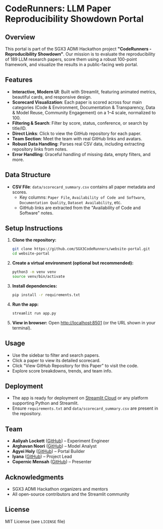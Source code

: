 # CodeRunners: LLM Paper Reproducibility Showdown Portal

## Overview

This portal is part of the SGX3 ADMI Hackathon project **"CodeRunners - Reproducibility Showdown"**. Our mission is to evaluate the reproducibility of 189 LLM research papers, score them using a robust 100-point framework, and visualize the results in a public-facing web portal.

## Features
- **Interactive, Modern UI**: Built with Streamlit, featuring animated metrics, beautiful cards, and responsive design.
- **Scorecard Visualization**: Each paper is scored across four main categories (Code & Environment, Documentation & Transparency, Data & Model Reuse, Community Engagement) on a 1–4 scale, normalized to 100.
- **Filtering & Search**: Filter by score, status, conference, or search by title/ID.
- **Direct Links**: Click to view the GitHub repository for each paper.
- **Team Section**: Meet the team with real GitHub links and avatars.
- **Robust Data Handling**: Parses real CSV data, including extracting repository links from notes.
- **Error Handling**: Graceful handling of missing data, empty filters, and more.

## Data Structure
- **CSV File**: `data/scorecard_summary.csv` contains all paper metadata and scores.
  - Key columns: `Paper File`, `Availability of Code and Software`, `Documentation Quality`, `Dataset Availability`, etc.
  - GitHub links are extracted from the "Availability of Code and Software" notes.

## Setup Instructions
1. **Clone the repository:**
   ```bash
   git clone https://github.com/SGX3CodeRunners/website-portal.git
   cd website-portal
   ```
2. **Create a virtual environment (optional but recommended):**
   ```bash
   python3 -m venv venv
   source venv/bin/activate
   ```
3. **Install dependencies:**
   ```bash
   pip install -r requirements.txt
   ```
4. **Run the app:**
   ```bash
   streamlit run app.py
   ```
5. **View in browser:**
   Open [http://localhost:8501](http://localhost:8501) (or the URL shown in your terminal).

## Usage
- Use the sidebar to filter and search papers.
- Click a paper to view its detailed scorecard.
- Click "View GitHub Repository for this Paper" to visit the code.
- Explore score breakdowns, trends, and team info.

## Deployment
- The app is ready for deployment on [Streamlit Cloud](https://streamlit.io/cloud) or any platform supporting Python and Streamlit.
- Ensure `requirements.txt` and `data/scorecard_summary.csv` are present in the repository.

## Team
- **Aaliyah Lockett** ([GitHub](https://github.com/AaliyahKam)) – Experiment Engineer
- **Arghavan Noori** ([GitHub](https://github.com/arghavxn)) – Model Analyst
- **Agyei Holy** ([GitHub](https://github.com/holly-agyei)) – Portal Builder
- **Iyana** ([GitHub](https://github.com/iyana1127)) – Project Lead
- **Copernic Mensah** ([GitHub](https://github.com/notcopernicus)) – Presenter

## Acknowledgments
- SGX3 ADMI Hackathon organizers and mentors
- All open-source contributors and the Streamlit community

## License
MIT License (see `LICENSE` file) 